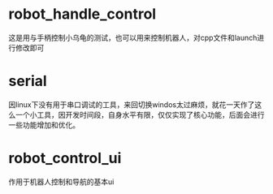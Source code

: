 
# robot_handle_control
这是用与手柄控制小乌龟的测试，也可以用来控制机器人，对cpp文件和launch进行修改即可
# serial
因linux下没有用于串口调试的工具，来回切换windos太过麻烦，就花一天作了这么一个小工具，因开发时间段，自身水平有限，仅仅实现了核心功能，后面会进行一些功能增加和优化。
# robot_control_ui
作用于机器人控制和导航的基本ui